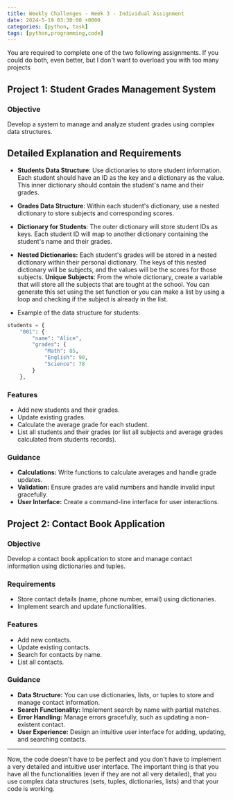 ```yaml
---
title: Weekly Challenges - Week 3 - Individual Assignment
date: 2024-5-19 03:30:00 +0000
categories: [python, task]
tags: [python,programming,code]
---
```


You are required to complete one of the two following assignments. If you could do both, even better, but I don't want to overload you with too many projects

## Project 1: Student Grades Management System

### Objective
Develop a system to manage and analyze student grades using complex data structures.

## Detailed Explanation and Requirements

- **Students Data Structure**: Use dictionaries to store student information. Each student should have an ID as the key and a dictionary as the value. This inner dictionary should contain the student's name and their grades.
- **Grades Data Structure**: Within each student's dictionary, use a nested dictionary to store subjects and corresponding scores.
- **Dictionary for Students**: The outer dictionary will store student IDs as keys. Each student ID will map to another dictionary containing the student's name and their grades.
- **Nested Dictionaries:** Each student's grades will be stored in a nested dictionary within their personal dictionary. The keys of this nested dictionary will be subjects, and the values will be the scores for those subjects.
**Unique Subjects**: From the whole dictionary, create a variable that will store all the subjects that are tought at the school. You can generate this set using the set function or you can make a list by using a loop and checking if the subject is already in the list.

- Example of the data structure for students:
```python
students = {
    "001": {
        "name": "Alice",
        "grades": {
            "Math": 85,
            "English": 90,
            "Science": 78
        }
    },
```
<!-- TODO: Add output examples and flowchart -->

### Features
- Add new students and their grades.
- Update existing grades.
- Calculate the average grade for each student.
- List all students and their grades (or list all subjects and average grades calculated from students records).

### Guidance
- **Calculations:** Write functions to calculate averages and handle grade updates.
- **Validation:** Ensure grades are valid numbers and handle invalid input gracefully.
- **User Interface:** Create a command-line interface for user interactions.


## Project 2: Contact Book Application

### Objective
Develop a contact book application to store and manage contact information using dictionaries and tuples.

### Requirements
- Store contact details (name, phone number, email) using dictionaries.
- Implement search and update functionalities.

### Features
- Add new contacts.
- Update existing contacts.
- Search for contacts by name.
- List all contacts.

### Guidance
- **Data Structure:** You can use dictionaries, lists, or tuples to store and manage contact information.
- **Search Functionality:** Implement search by name with partial matches.
- **Error Handling:** Manage errors gracefully, such as updating a non-existent contact.
- **User Experience:** Design an intuitive user interface for adding, updating, and searching contacts.

---

Now, the code doesn't have to be perfect and you don't have to implement a very detailed and intuitive user interface. The important thing is that you have all the functionalities (even if they are not all very detailed), that you use complex data structures (sets, tuples, dictionaries, lists) and that your code is working.


